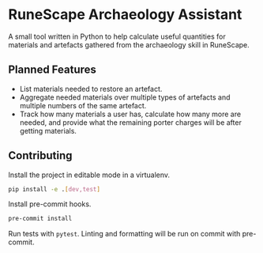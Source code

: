 # RuneScape Archaeology Assistant

A small tool written in Python to help calculate useful quantities for materials and artefacts gathered from the archaeology skill in RuneScape.

## Planned Features

* List materials needed to restore an artefact.
* Aggregate needed materials over multiple types of artefacts and multiple numbers of the same artefact.
* Track how many materials a user has, calculate how many more are needed, and provide what the remaining porter charges will be after getting materials.

## Contributing

Install the project in editable mode in a virtualenv.

```sh
pip install -e .[dev,test]
```

Install pre-commit hooks.

```sh
pre-commit install
```

Run tests with `pytest`. Linting and formatting will be run on commit with pre-commit.
